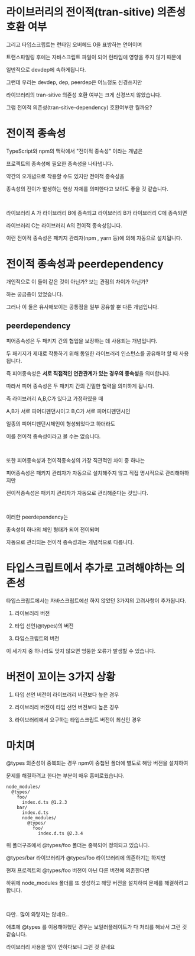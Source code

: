 # 라이브러리의 전이적(tran-sitive) 의존성 호환 여부

그리고 타입스크립트는 런타임 오버헤드 0을 표방하는 언어이며

트랜스파일링 후에는 자바스크립트 파일이 되어 런타임에 영향을 주지 않기 때문에

일반적으로 devdep에 속하게됩니다.

그런데 우리는 devdep, dep, peerdep은 어느정도 신경쓰지만

라이브러리의 tran-sitive 의존성 호환 여부는 크게 신경쓰지 않았습니다.

그럼 전이적 의존성(tran-sitive-dependency) 호환여부란 뭘까요?

# 전이적 종속성

TypeScript와 npm의 맥락에서 "전이적 종속성" 이라는 개념은

프로젝트의 종속성에 필요한 종속성을 나타냅니다.

약간의 오개념으로 작용할 수도 있지만 전이적 종속성을

종속성의 전이가 발생하는 현상 자체를 의미한다고 보아도 좋을 것 같습니다.

<br/>

라이브러리 A 가 라이브러리 B에 종속되고 라이브러리 B가 라이브러리 C에 종속되면 

라이브러리 C는 라이브러리 A의 전이적 종속성입니다.

이런 전이적 종속성은 패키지 관리자(npm , yarn 등)에 의해 자동으로 설치됩니다.

# 전이적 종속성과 peerdependency

개인적으로 이 둘이 같은 것이 아닌가? 보는 관점의 차이가 아닌가?

하는 궁금증이 있었습니다.

그러나 이 둘은 유사해보이는 공통점을 일부 공유할 뿐 다른 개념입니다.

## peerdependency

피어종속성은 두 패키지 간의 협업을 보장하는 데 사용되는 개념입니다.

두 패키지가 제대로 작동하기 위해 동일한 라이브러리 인스턴스를 공유해야 할 때 사용됩니다.

즉 피어종속성은 **서로 직접적인 연관관계가 있는 경우의 종속성**을 의미합니다.

따라서 피어 종속성은 두 패키지 간의 긴밀한 협력을 의미하게 됩니다.

즉 라이브러리 A,B,C가 있다고 가정하였을 때

A,B가 서로 피어디펜던시이고 B,C가 서로 피어디펜던시인

일종의 피어디펜던시체인이 형성되었다고 하더라도

이를 전이적 종속성이라고 볼 수는 없습니다.




<br/>

또한 피어종속성과 전이적종속성의 가장 직관적인 차이 중 하나는

피어종속성은 패키지 관리자가 자동으로 설치해주지 않고 직접 명시적으로 관리해야하지만

전이적종속성은 패키지 관리자가 자동으로 관리해준다는 것입니다.

<br/>

이러한 peerdependency는

종속성이 하나의 체인 형태가 되어 전이되며

자동으로 관리되는 전이적 종속성과는 개념적으로 다릅니다.

# 타입스크립트에서 추가로 고려해야하는 의존성

타입스크립트에서는 자바스크립트에선 하지 않았던 3가지의 고려사항이 추가됩니다.

1. 라이브러리 버전

2. 타입 선언(@types)의 버전

3. 타입스크립트의 버전

이 세가지 중 하나라도 맞지 않으면 엉뚱한 오류가 발생할 수 있습니다.

# 버전이 꼬이는 3가지 상황

1. 타입 선언 버전이 라이브러리 버전보다 높은 경우

2. 라이브러리 버전이 타입 선언 버전보다 높은 경우

3. 라이브러리에서 요구하는 타입스크립트 버전이 최신인 경우


# 마치며

@types 의존성이 중복되는 경우 npm이 중첩된 폴더에 별도로 해당 버전을 설치하여

문제를 해결하려고 한다는 부분이 매우 흥미로웠습니다.

```
node_modules/
  @types/
    foo/
      index.d.ts @1.2.3
    bar/
      index.d.ts
      node_modules/
        @types/
          foo/
            index.d.ts @2.3.4
```

위 폴더구조에서 @types/foo 폴더는 중복되어 정의되고 있습니다.

@types/bar 라이브러리가 @types/foo 라이브러리에 의존하기는 하지만

현재 프로젝트의 @types/foo 버전이 아닌 다른 버전에 의존한다면

하위에 node_modules 폴더를 또 생성하고 해당 버전을 설치하여 문제를 해결하려고 합니다.


<br/>

다만.. 많이 와닿지는 않네요..

애초에 @types 를 이용해야했던 경우는 보일러플레이트가 다 처리를 해놔서 그런 것 같습니다.

라이브러리 사용을 많이 안하다보니 그런 것 같네요
